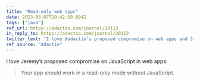 ```yaml
---
title: "Read-only web apps"
date: 2023-06-07T20:42:50.804Z
tags: ["java"]
ref_url: https://adactio.com/journal/20113
in_reply_to: https://adactio.com/journal/20113
twitter_text: "I love @adactio’s proposed compromise on web apps and JavaScript: “Your app should work in a read-only mode without JavaScript.”"
ref_source: "Adactio"
---
```


I love Jeremy’s proposed compromise on JavaScript in web apps:

> Your app should work in a read-only mode without JavaScript.
